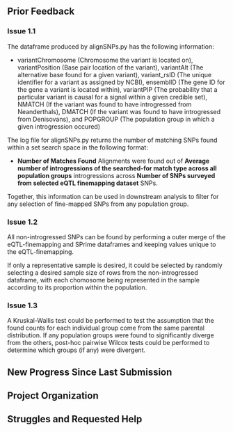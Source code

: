 ## Prior Feedback
### Issue 1.1
The dataframe produced by alignSNPs.py has the following information:

- variantChromosome (Chromosome the variant is located on), variantPosition (Base pair location of the variant), variantAlt (The alternative base found for a given variant), variant_rsID (The unique identifier for a variant as assigned by NCBI), ensemblID (The gene ID for the gene a variant is located within), variantPIP (The probability that a particular variant is causal for a signal within a given credible set), NMATCH (If the variant was found to have introgressed from Neanderthals), DMATCH (If the variant was found to have introgressed from Denisovans), and POPGROUP (The population group in which a given introgression occured)

The log file for alignSNPs.py returns the number of matching SNPs found within a set search space in the following format:
- **Number of Matches Found** Alignments were found out of **Average number of introgressions of the searched-for match type across all population groups** introgressions across **Number of SNPs surveyed from selected eQTL finemapping dataset** SNPs.

Together, this information can be used in downstream analysis to filter for any selection of fine-mapped SNPs from any population group.

### Issue 1.2
All non-introgressed SNPs can be found by performing a outer merge of the eQTL-finemapping and SPrime dataframes and keeping values unique to the eQTL-finemapping.

If only a representative sample is desired, it could be selected by randomly selecting a desired sample size of rows from the non-introgressed dataframe, with each chomosome being represented in the sample according to its proportion within the population.

### Issue 1.3
A Kruskal-Wallis test could be performed to test the assumption that the found counts for each individual group come from the same parental distribution. If any population groups were found to significantly diverge from the others, post-hoc pairwise Wilcox tests could be performed to determine which groups (if any) were divergent.

## New Progress Since Last Submission

## Project Organization

## Struggles and Requested Help
